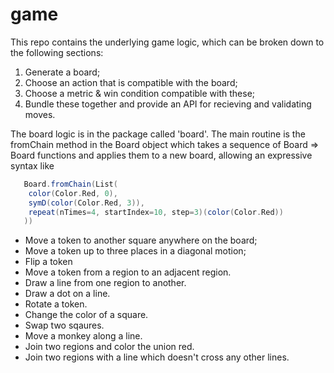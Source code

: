 # game


This repo contains the underlying game logic, which can be broken down
to the following sections:

1. Generate a board;
2. Choose an action that is compatible with the board;
3. Choose a metric & win condition compatible with these; 
4. Bundle these together and provide an API for recieving and validating
   moves.

The board logic is in the package called 'board'. The main routine is the fromChain
method in the Board object which takes a sequence of Board => Board functions and 
applies them to a new board, allowing an expressive syntax like
```Scala
   Board.fromChain(List(
    color(Color.Red, 0), 
    symD(color(Color.Red, 3)),
    repeat(nTimes=4, startIndex=10, step=3)(color(Color.Red))
   ))
```
- Move a token to another square anywhere on the board;
- Move a token up to three places in a diagonal motion;
- Flip a token
- Move a token from a region to an adjacent region.
- Draw a line from one region to another.
- Draw a dot on a line.
- Rotate a token.
- Change the color of a square.
- Swap two sqaures.
- Move a monkey along a line.
- Join two regions and color the union red.
- Join two regions with a line which doesn't cross any other lines.
